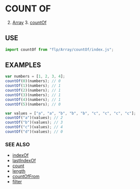 # COUNT OF

2. [Array](../README.md)
    3. [countOf](./README.md)


## USE

```javascript
import countOf from "flp/Array/countOf/index.js";
```

## EXAMPLES

```javascript
var numbers = [1, 2, 3, 4];
countOf(0)(numbers); // 0
countOf(1)(numbers); // 1
countOf(2)(numbers); // 1
countOf(3)(numbers); // 1
countOf(4)(numbers); // 1
countOf(5)(numbers); // 0

var values = ["a", "a", "b", "b", "b", "c", "c", "c", "c"];
countOf("a")(values); // 2
countOf("b")(values); // 3
countOf("c")(values); // 4
countOf("d")(values); // 0
```

### SEE ALSO

- [indexOf](../indexOf/README.md)
- [lastIndexOf](../lastIndexOf/README.md)
- [count](../count/README.md)
- [length](../length/README.md)
- [countOfFrom](../countOfFrom/README.md)
- [filter](../filter/README.md)
